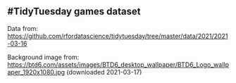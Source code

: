 ## #TidyTuesday games dataset

Data from: https://github.com/rfordatascience/tidytuesday/tree/master/data/2021/2021-03-16

Background image from: https://btd6.com/assets/images/BTD6_desktop_wallpaper/BTD6_Logo_wallpaper_1920x1080.jpg (downloaded 2021-03-17)
